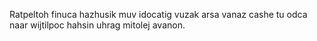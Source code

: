 Ratpeltoh finuca hazhusik muv idocatig vuzak arsa vanaz cashe tu odca naar wijtilpoc hahsin uhrag mitolej avanon.